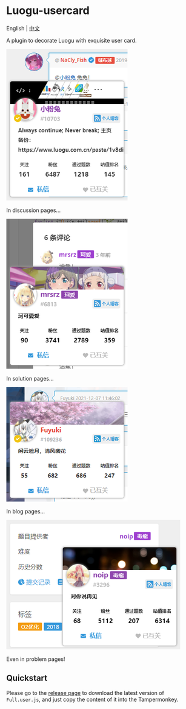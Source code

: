 # Luogu-usercard

English | [中文](./docs/README_zh.md)

A plugin to decorate Luogu with exquisite user card.

![discuss](./docs/images/pic1.png)

In discussion pages...

![solution](./docs/images/pic2.png)

In solution pages...

![blog](./docs/images/pic3.png)

In blog pages...

![problem](./docs/images/pic4.png)

Even in problem pages!

## Quickstart

Please go to the [release page](https://github.com/Nikaidou-Shinku/Luogu-usercard/releases) to download the latest version of `Full.user.js`, and just copy the content of it into the Tampermonkey.
